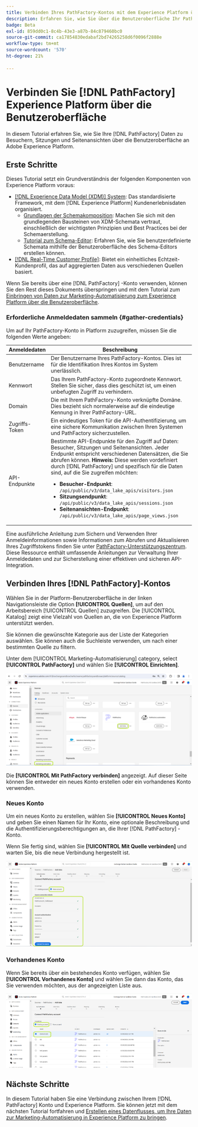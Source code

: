 ```yaml
---
title: Verbinden Ihres PathFactory-Kontos mit dem Experience Platform über die Benutzeroberfläche
description: Erfahren Sie, wie Sie über die Benutzeroberfläche Ihr PathFactory-Konto mit Experience Platform verbinden.
badge: Beta
exl-id: 859dd0c1-8c4b-43e3-a87b-84c879460bc0
source-git-commit: ca17854830edabaf2bd74265258d6f0096f2888e
workflow-type: tm+mt
source-wordcount: '570'
ht-degree: 21%

---
```


# Verbinden Sie [!DNL PathFactory] Experience Platform über die Benutzeroberfläche

In diesem Tutorial erfahren Sie, wie Sie Ihre [!DNL PathFactory] Daten zu Besuchern, Sitzungen und Seitenansichten über die Benutzeroberfläche an Adobe Experience Platform.

## Erste Schritte

Dieses Tutorial setzt ein Grundverständnis der folgenden Komponenten von Experience Platform voraus:

* [[!DNL Experience Data Model (XDM)] System](../../../../../xdm/home.md): Das standardisierte Framework, mit dem [!DNL Experience Platform] Kundenerlebnisdaten organisiert.
   * [Grundlagen der Schemakomposition](../../../../../xdm/schema/composition.md): Machen Sie sich mit den grundlegenden Bausteinen von XDM-Schemata vertraut, einschließlich der wichtigsten Prinzipien und Best Practices bei der Schemaerstellung.
   * [Tutorial zum Schema-Editor](../../../../../xdm/tutorials/create-schema-ui.md): Erfahren Sie, wie Sie benutzerdefinierte Schemata mithilfe der Benutzeroberfläche des Schema-Editors erstellen können.
* [[!DNL Real-Time Customer Profile]](../../../../../profile/home.md): Bietet ein einheitliches Echtzeit-Kundenprofil, das auf aggregierten Daten aus verschiedenen Quellen basiert.

Wenn Sie bereits über eine [!DNL PathFactory] -Konto verwenden, können Sie den Rest dieses Dokuments überspringen und mit dem Tutorial zum [Einbringen von Daten zur Marketing-Automatisierung zum Experience Platform über die Benutzeroberfläche](../../dataflow/marketing-automation.md).

### Erforderliche Anmeldedaten sammeln {#gather-credentials}

Um auf Ihr PathFactory-Konto in Platform zuzugreifen, müssen Sie die folgenden Werte angeben:

| Anmeldedaten | Beschreibung |
| ---------- | ----------- |
| Benutzername | Der Benutzername Ihres PathFactory-Kontos. Dies ist für die Identifikation Ihres Kontos im System unerlässlich. |
| Kennwort | Das Ihrem PathFactory-Konto zugeordnete Kennwort. Stellen Sie sicher, dass dies geschützt ist, um einen unbefugten Zugriff zu verhindern. |
| Domain | Die mit Ihrem PathFactory-Konto verknüpfte Domäne. Dies bezieht sich normalerweise auf die eindeutige Kennung in Ihrer PathFactory-URL. |
| Zugriffs-Token | Ein eindeutiges Token für die API-Authentifizierung, um eine sichere Kommunikation zwischen Ihren Systemen und PathFactory sicherzustellen. |
| API-Endpunkte | Bestimmte API-Endpunkte für den Zugriff auf Daten: Besucher, Sitzungen und Seitenansichten. Jeder Endpunkt entspricht verschiedenen Datensätzen, die Sie abrufen können. **Hinweis:** Diese werden vordefiniert durch [!DNL PathFactory] und spezifisch für die Daten sind, auf die Sie zugreifen möchten: <ul><li>**Besucher-Endpunkt**: `/api/public/v3/data_lake_apis/visitors.json`</li><li>**Sitzungsendpunkt**: `/api/public/v3/data_lake_apis/sessions.json`</li><li>**Seitenansichten-Endpunkt**: `/api/public/v3/data_lake_apis/page_views.json`</li></ul> |

Eine ausführliche Anleitung zum Sichern und Verwenden Ihrer Anmeldeinformationen sowie Informationen zum Abrufen und Aktualisieren Ihres Zugriffstokens finden Sie unter [PathFactory-Unterstützungszentrum](https://support.pathfactory.com/categories/adobe/). Diese Ressource enthält umfassende Anleitungen zur Verwaltung Ihrer Anmeldedaten und zur Sicherstellung einer effektiven und sicheren API-Integration.


## Verbinden Ihres [!DNL PathFactory]-Kontos

Wählen Sie in der Platform-Benutzeroberfläche in der linken Navigationsleiste die Option **[!UICONTROL Quellen]**, um auf den Arbeitsbereich [!UICONTROL Quellen] zuzugreifen. Die [!UICONTROL Katalog] zeigt eine Vielzahl von Quellen an, die von Experience Platform unterstützt werden.

Sie können die gewünschte Kategorie aus der Liste der Kategorien auswählen. Sie können auch die Suchleiste verwenden, um nach einer bestimmten Quelle zu filtern.

Unter dem [!UICONTROL Marketing-Automatisierung] category, select **[!UICONTROL PathFactory]** und wählen Sie **[!UICONTROL Einrichten]**.

![Der Quellkatalog mit der ausgewählten PathFactory-Quelle.](../../../../images/tutorials/create/pathfactory/catalog.png)

Die **[!UICONTROL Mit PathFactory verbinden]** angezeigt. Auf dieser Seite können Sie entweder ein neues Konto erstellen oder ein vorhandenes Konto verwenden.

### Neues Konto

Um ein neues Konto zu erstellen, wählen Sie **[!UICONTROL Neues Konto]** und geben Sie einen Namen für Ihr Konto, eine optionale Beschreibung und die Authentifizierungsberechtigungen an, die Ihrer [!DNL PathFactory] -Konto.

Wenn Sie fertig sind, wählen Sie **[!UICONTROL Mit Quelle verbinden]** und warten Sie, bis die neue Verbindung hergestellt ist.

![Die neue Kontoschnittstelle, über die Sie ein neues Konto für PathFactory authentifizieren können.](../../../../images/tutorials/create/pathfactory/new.png)

### Vorhandenes Konto

Wenn Sie bereits über ein bestehendes Konto verfügen, wählen Sie **[!UICONTROL Vorhandenes Konto]** und wählen Sie dann das Konto, das Sie verwenden möchten, aus der angezeigten Liste aus.

![Die vorhandene Kontoschnittstelle, in der Sie aus einer Liste vorhandener PathFactory-Konten auswählen können.](../../../../images/tutorials/create/pathfactory/existing.png)

## Nächste Schritte

In diesem Tutorial haben Sie eine Verbindung zwischen Ihrem [!DNL PathFactory] Konto und Experience Platform. Sie können jetzt mit dem nächsten Tutorial fortfahren und [Erstellen eines Datenflusses, um Ihre Daten zur Marketing-Automatisierung in Experience Platform zu bringen](../../dataflow/marketing-automation.md).
